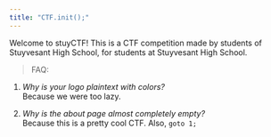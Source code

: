 ```yaml
---
title: "CTF.init();"
---
```


Welcome to stuyCTF! This is a CTF competition made by students of Stuyvesant High School, for students at Stuyvesant High School.

> FAQ:

1. *Why is your logo plaintext with colors?*  
   Because we were too lazy.  

2. *Why is the about page almost completely empty?*  
   Because this is a pretty cool CTF. Also, `goto 1;`  
